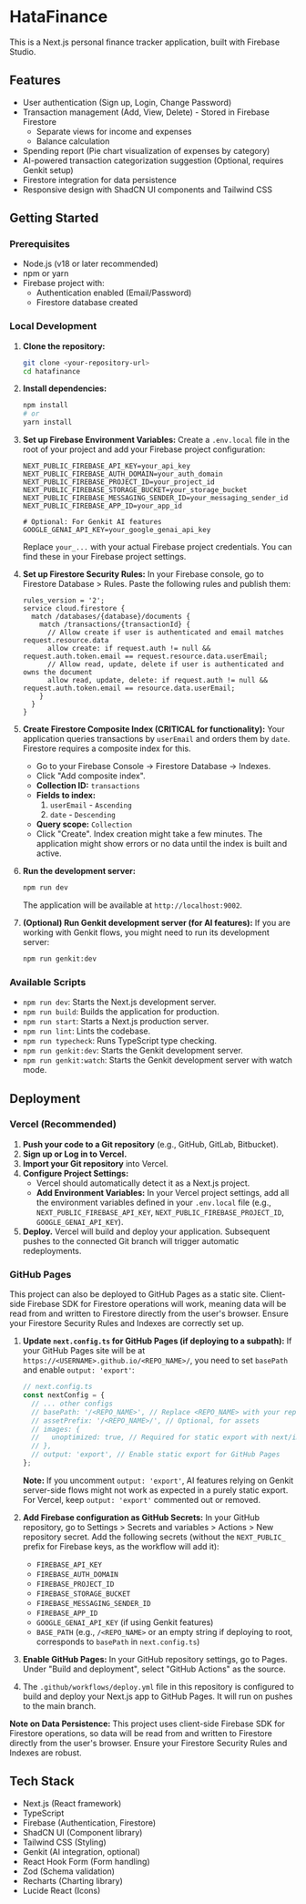 
# HataFinance

This is a Next.js personal finance tracker application, built with Firebase Studio.

## Features

*   User authentication (Sign up, Login, Change Password)
*   Transaction management (Add, View, Delete) - Stored in Firebase Firestore
    *   Separate views for income and expenses
    *   Balance calculation
*   Spending report (Pie chart visualization of expenses by category)
*   AI-powered transaction categorization suggestion (Optional, requires Genkit setup)
*   Firestore integration for data persistence
*   Responsive design with ShadCN UI components and Tailwind CSS

## Getting Started

### Prerequisites

*   Node.js (v18 or later recommended)
*   npm or yarn
*   Firebase project with:
    *   Authentication enabled (Email/Password)
    *   Firestore database created

### Local Development

1.  **Clone the repository:**
    ```bash
    git clone <your-repository-url>
    cd hatafinance
    ```

2.  **Install dependencies:**
    ```bash
    npm install
    # or
    yarn install
    ```

3.  **Set up Firebase Environment Variables:**
    Create a `.env.local` file in the root of your project and add your Firebase project configuration:
    ```env
    NEXT_PUBLIC_FIREBASE_API_KEY=your_api_key
    NEXT_PUBLIC_FIREBASE_AUTH_DOMAIN=your_auth_domain
    NEXT_PUBLIC_FIREBASE_PROJECT_ID=your_project_id
    NEXT_PUBLIC_FIREBASE_STORAGE_BUCKET=your_storage_bucket
    NEXT_PUBLIC_FIREBASE_MESSAGING_SENDER_ID=your_messaging_sender_id
    NEXT_PUBLIC_FIREBASE_APP_ID=your_app_id

    # Optional: For Genkit AI features
    GOOGLE_GENAI_API_KEY=your_google_genai_api_key
    ```
    Replace `your_...` with your actual Firebase project credentials. You can find these in your Firebase project settings.

4.  **Set up Firestore Security Rules:**
    In your Firebase console, go to Firestore Database > Rules. Paste the following rules and publish them:
    ```firestore
    rules_version = '2';
    service cloud.firestore {
      match /databases/{database}/documents {
        match /transactions/{transactionId} {
          // Allow create if user is authenticated and email matches request.resource.data
          allow create: if request.auth != null && request.auth.token.email == request.resource.data.userEmail;
          // Allow read, update, delete if user is authenticated and owns the document
          allow read, update, delete: if request.auth != null && request.auth.token.email == resource.data.userEmail;
        }
      }
    }
    ```

5.  **Create Firestore Composite Index (CRITICAL for functionality):**
    Your application queries transactions by `userEmail` and orders them by `date`. Firestore requires a composite index for this.
    *   Go to your Firebase Console -> Firestore Database -> Indexes.
    *   Click "Add composite index".
    *   **Collection ID:** `transactions`
    *   **Fields to index:**
        1.  `userEmail` - `Ascending`
        2.  `date` - `Descending`
    *   **Query scope:** `Collection`
    *   Click "Create".
    Index creation might take a few minutes. The application might show errors or no data until the index is built and active.

6.  **Run the development server:**
    ```bash
    npm run dev
    ```
    The application will be available at `http://localhost:9002`.

7.  **(Optional) Run Genkit development server (for AI features):**
    If you are working with Genkit flows, you might need to run its development server:
    ```bash
    npm run genkit:dev
    ```

### Available Scripts

*   `npm run dev`: Starts the Next.js development server.
*   `npm run build`: Builds the application for production.
*   `npm run start`: Starts a Next.js production server.
*   `npm run lint`: Lints the codebase.
*   `npm run typecheck`: Runs TypeScript type checking.
*   `npm run genkit:dev`: Starts the Genkit development server.
*   `npm run genkit:watch`: Starts the Genkit development server with watch mode.

## Deployment

### Vercel (Recommended)

1.  **Push your code to a Git repository** (e.g., GitHub, GitLab, Bitbucket).
2.  **Sign up or Log in to Vercel.**
3.  **Import your Git repository** into Vercel.
4.  **Configure Project Settings:**
    *   Vercel should automatically detect it as a Next.js project.
    *   **Add Environment Variables:** In your Vercel project settings, add all the environment variables defined in your `.env.local` file (e.g., `NEXT_PUBLIC_FIREBASE_API_KEY`, `NEXT_PUBLIC_FIREBASE_PROJECT_ID`, `GOOGLE_GENAI_API_KEY`).
5.  **Deploy.** Vercel will build and deploy your application. Subsequent pushes to the connected Git branch will trigger automatic redeployments.

### GitHub Pages

This project can also be deployed to GitHub Pages as a static site.
Client-side Firebase SDK for Firestore operations will work, meaning data will be read from and written to Firestore directly from the user's browser. Ensure your Firestore Security Rules and Indexes are correctly set up.

1.  **Update `next.config.ts` for GitHub Pages (if deploying to a subpath):**
    If your GitHub Pages site will be at `https://<USERNAME>.github.io/<REPO_NAME>/`, you need to set `basePath` and enable `output: 'export'`:
    ```javascript
    // next.config.ts
    const nextConfig = {
      // ... other configs
      // basePath: '/<REPO_NAME>', // Replace <REPO_NAME> with your repository name
      // assetPrefix: '/<REPO_NAME>/', // Optional, for assets
      // images: {
      //   unoptimized: true, // Required for static export with next/image
      // },
      // output: 'export', // Enable static export for GitHub Pages
    };
    ```
    **Note:** If you uncomment `output: 'export'`, AI features relying on Genkit server-side flows might not work as expected in a purely static export. For Vercel, keep `output: 'export'` commented out or removed.

2.  **Add Firebase configuration as GitHub Secrets:**
    In your GitHub repository, go to Settings > Secrets and variables > Actions > New repository secret. Add the following secrets (without the `NEXT_PUBLIC_` prefix for Firebase keys, as the workflow will add it):
    *   `FIREBASE_API_KEY`
    *   `FIREBASE_AUTH_DOMAIN`
    *   `FIREBASE_PROJECT_ID`
    *   `FIREBASE_STORAGE_BUCKET`
    *   `FIREBASE_MESSAGING_SENDER_ID`
    *   `FIREBASE_APP_ID`
    *   `GOOGLE_GENAI_API_KEY` (if using Genkit features)
    *   `BASE_PATH` (e.g., `/<REPO_NAME>` or an empty string if deploying to root, corresponds to `basePath` in `next.config.ts`)

3.  **Enable GitHub Pages:**
    In your GitHub repository settings, go to Pages. Under "Build and deployment", select "GitHub Actions" as the source.

4.  The `.github/workflows/deploy.yml` file in this repository is configured to build and deploy your Next.js app to GitHub Pages. It will run on pushes to the main branch.

**Note on Data Persistence:**
This project uses client-side Firebase SDK for Firestore operations, so data will be read from and written to Firestore directly from the user's browser. Ensure your Firestore Security Rules and Indexes are robust.

## Tech Stack

*   Next.js (React framework)
*   TypeScript
*   Firebase (Authentication, Firestore)
*   ShadCN UI (Component library)
*   Tailwind CSS (Styling)
*   Genkit (AI integration, optional)
*   React Hook Form (Form handling)
*   Zod (Schema validation)
*   Recharts (Charting library)
*   Lucide React (Icons)

